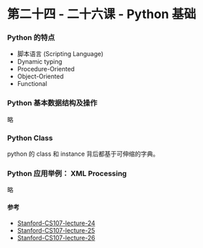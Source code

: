 # 第二十四 - 二十六课 - Python 基础

### Python 的特点

* 脚本语言 \(Scripting Language\)
* Dynamic typing
* Procedure-Oriented
* Object-Oriented
* Functional

### Python 基本数据结构及操作

略

### Python Class

python 的 class 和 instance 背后都基于可伸缩的字典。

### Python 应用举例： XML Processing

略

#### 参考

* [Stanford-CS107-lecture-24](https://www.youtube.com/watch?v=_9XAlLofYwU&list=PL9D558D49CA734A02&index=24)
* [Stanford-CS107-lecture-25](https://www.youtube.com/watch?v=V-5DCBQdErM&index=25&list=PL9D558D49CA734A02)
* [Stanford-CS107-lecture-26](https://www.youtube.com/watch?v=PrnRTwCaWz8&list=PL9D558D49CA734A02&index=26)







